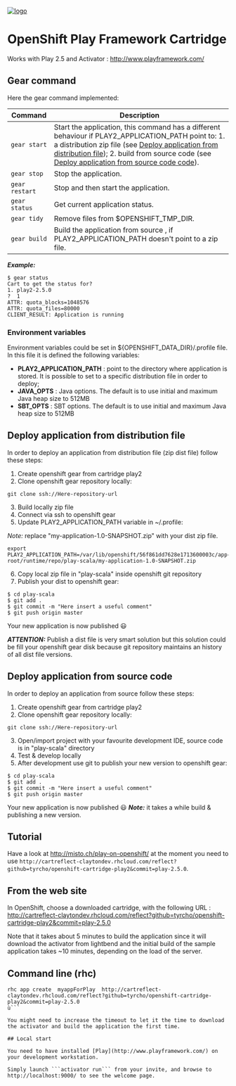 [![logo](https://www.playframework.com/assets/images/logos/play_full_color.png)](http://www.playframework.com/)

# OpenShift Play Framework Cartridge
Works with Play 2.5 and Activator : http://www.playframework.com/

## Gear command
Here the gear command implemented:

| Command | Description |
| --- | --- |
| `gear start` | Start the application, this command has a different behaviour if PLAY2_APPLICATION_PATH point to: 1. a distribution zip file (see [Deploy application from distribution file](#deploy-application-from-distribution-file)); 2. build from source code (see [Deploy application from source code code](#deploy-application-from-source-code)). |
| `gear stop` | Stop the application. |
| `gear restart` | Stop and then start the application. |
| `gear status` | Get current application status. |
| `gear tidy` | Remove files from $OPENSHIFT_TMP_DIR. |
| `gear build` | Build the application from source , if PLAY2_APPLICATION_PATH doesn't point to a zip file. |

_**Example:**_
```
$ gear status
Cart to get the status for?
1. play2-2.5.0
?  1
ATTR: quota_blocks=1048576
ATTR: quota_files=80000
CLIENT_RESULT: Application is running
```

### Environment variables
Environment variables could be set in ${OPENSHIFT_DATA_DIR}/.profile file.
In this file it is defined the following variables:
  - **PLAY2_APPLICATION_PATH** : point to the directory where application is stored. It is possible to set to a specific distribution file in order to deploy;
  - **JAVA_OPTS** : Java options. The default is to use initial and maximum Java heap size to 512MB
  - **SBT_OPTS** : SBT options. The default is to use initial and maximum Java heap size to 512MB


## Deploy application from distribution file
In order to deploy an application from distribution file (zip dist file) follow these steps:
  1. Create openshift gear from cartridge play2
  2. Clone openshift gear repository locally:
  ```
  git clone ssh://Here-repository-url
  ```
  3. Build locally zip file
  4. Connect via ssh to openshift gear
  5. Update PLAY2_APPLICATION_PATH variable in ~/.profile:

  _Note:_ replace "my-application-1.0-SNAPSHOT.zip" with your dist zip file.
  ```
  export PLAY2_APPLICATION_PATH=/var/lib/openshift/56f861dd7628e1713600003c/app-root/runtime/repo/play-scala/my-application-1.0-SNAPSHOT.zip
  ```
  6. Copy local zip file in "play-scala" inside openshift git repository
  7. Publish your dist to openshift gear:
  ```
  $ cd play-scala
  $ git add .
  $ git commit -m "Here insert a useful comment"
  $ git push origin master
  ```

Your new application is now published :smiley:

_**ATTENTION:**_ Publish a dist file is very smart solution but this solution could be fill your openshift gear disk because git repository maintains an history of all dist file versions.

## Deploy application from source code
In order to deploy an application from source follow these steps:
  1. Create openshift gear from cartridge play2
  2. Clone openshift gear repository locally:
  ```
  git clone ssh://Here-repository-url
  ```
  3. Open/import project with your favourite development IDE, source code is in "play-scala" directory
  4. Test & develop locally
  5. After development use git to publish your new version to openshift gear:
  ```
  $ cd play-scala
  $ git add .
  $ git commit -m "Here insert a useful comment"
  $ git push origin master
  ```

Your new application is now published :smiley:
_**Note:**_ it takes a while build & publishing a new version.

## Tutorial
Have a look at http://misto.ch/play-on-openshift/
at the moment you need to use ```http://cartreflect-claytondev.rhcloud.com/reflect?github=tyrcho/openshift-cartridge-play2&commit=play-2.5.0```.

## From the web site
In OpenShift, choose a downloaded cartridge, with the following URL : http://cartreflect-claytondev.rhcloud.com/reflect?github=tyrcho/openshift-cartridge-play2&commit=play-2.5.0

Note that it takes about 5 minutes to build the application since it will download the activator from lightbend and the initial build of the sample application takes ~10 minutes, depending on the load of the server.

## Command line (rhc)

```
rhc app create  myappForPlay  http://cartreflect-claytondev.rhcloud.com/reflect?github=tyrcho/openshift-cartridge-play2&commit=play-2.5.0
ù```

You might need to increase the timeout to let it the time to download the activator and build the application the first time.

## Local start

You need to have installed [Play](http://www.playframework.com/) on your development workstation.

Simply launch ```activator run``` from your invite, and browse to http://localhost:9000/ to see the welcome page.
